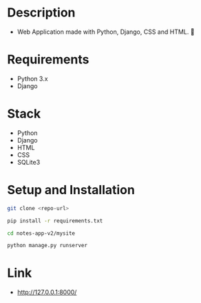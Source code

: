 # Description

- Web Application made with Python, Django, CSS and HTML. 📝

# Requirements

- Python 3.x
- Django

# Stack

- Python
- Django
- HTML
- CSS
- SQLite3

# Setup and Installation

```bash
git clone <repo-url>
```

```bash
pip install -r requirements.txt
```

```bash
cd notes-app-v2/mysite
```

```bash
python manage.py runserver
```

# Link

- http://127.0.0.1:8000/
